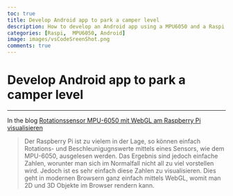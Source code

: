 ```yaml
---
toc: true
title: Develop Android app to park a camper level
description: How to develop an Android app using a MPU6050 and a Raspi to help parking a camper level
categories: [Raspi,  MPU6050, Android]
image: images/vsCodeSreenShot.png
comments: true
---
```

# Develop Android app to park a camper level


--- 

In the blog [Rotationssensor MPU-6050 mit WebGL am Raspberry Pi visualisieren](https://tutorials-raspberrypi.de/raspberry-pi-mpu-6050-rotationssensor-webgl-nodejs-server/)
>Der Raspberry Pi ist zu vielem in der Lage, so können einfach Rotations- und Beschleunigugnswerte mittels eines Sensors, wie dem MPU-6050, ausgelesen werden. Das Ergebnis sind jedoch einfache Zahlen, worunter man sich im Normalfall nicht all zu viel vorstellen wird. Jedoch ist es sehr einfach diese Zahlen zu visualisieren. Dies geht in modernen Browsern ganz einfach mittels WebGL, womit man 2D und 3D Objekte im Browser rendern kann.



